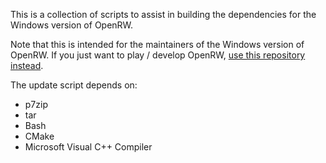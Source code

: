 This is a collection of scripts to assist in building the dependencies for the Windows version of OpenRW.

Note that this is intended for the maintainers of the Windows version of OpenRW.
If you just want to play / develop OpenRW, [use this repository instead](https://github.com/rwengine/openrw).

The update script depends on:

* p7zip
* tar
* Bash
* CMake
* Microsoft Visual C++ Compiler
